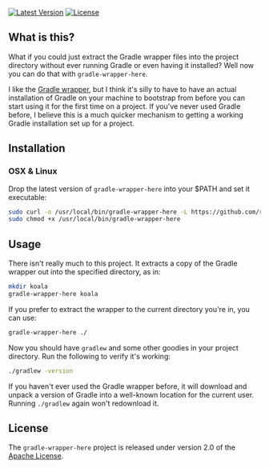 [![Latest Version](http://img.shields.io/badge/latest-0.7.2-brightgreen.svg)](https://github.com/rholder/gradle-wrapper-here/releases/tag/v0.7.2) [![License](http://img.shields.io/badge/license-apache%202-brightgreen.svg)](https://github.com/rholder/gradle-wrapper-here/blob/master/LICENSE)

## What is this?
What if you could just extract the Gradle wrapper files into the project
directory without ever running Gradle or even having it installed? Well now you
can do that with `gradle-wrapper-here`.

I like the [Gradle wrapper](https://docs.gradle.org/5.6.2/userguide/gradle_wrapper.html),
but I think it's silly to have to have an actual installation of Gradle on your
machine to bootstrap from before you can start using it for the first time on a
project. If you've never used Gradle before, I believe this is a much quicker
mechanism to getting a working Gradle installation set up for a project.

## Installation
### OSX & Linux
Drop the latest version of `gradle-wrapper-here` into your $PATH and set it executable:

```bash
sudo curl -o /usr/local/bin/gradle-wrapper-here -L https://github.com/rholder/gradle-wrapper-here/releases/download/v0.7.2/gradle-wrapper-here && \
sudo chmod +x /usr/local/bin/gradle-wrapper-here
```

## Usage
There isn't really much to this project. It extracts a copy of the Gradle
wrapper out into the specified directory, as in:
```bash
mkdir koala
gradle-wrapper-here koala
```
If you prefer to extract the wrapper to the current directory you're in, you
can use:
```bash
gradle-wrapper-here ./
```
Now you should have `gradlew` and some other goodies in your project directory.
Run the following to verify it's working:
```bash
./gradlew -version
```
If you haven't ever used the Gradle wrapper before, it will download and unpack
a version of Gradle into a well-known location for the current user. Running
`./gradlew` again won't redownload it.

## License
The `gradle-wrapper-here` project is released under version 2.0 of the
[Apache License](http://www.apache.org/licenses/LICENSE-2.0).
